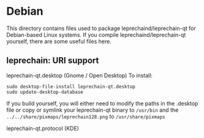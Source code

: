 
Debian
====================
This directory contains files used to package leprechaind/leprechain-qt
for Debian-based Linux systems. If you compile leprechaind/leprechain-qt yourself, there are some useful files here.

## leprechain: URI support ##


leprechain-qt.desktop  (Gnome / Open Desktop)
To install:

	sudo desktop-file-install leprechain-qt.desktop
	sudo update-desktop-database

If you build yourself, you will either need to modify the paths in
the .desktop file or copy or symlink your leprechain-qt binary to `/usr/bin`
and the `../../share/pixmaps/leprechain128.png` to `/usr/share/pixmaps`

leprechain-qt.protocol (KDE)

